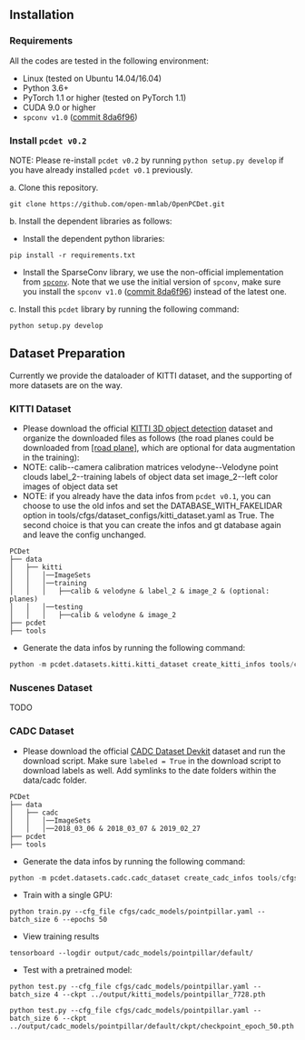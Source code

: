 ## Installation

### Requirements
All the codes are tested in the following environment:
* Linux (tested on Ubuntu 14.04/16.04)
* Python 3.6+
* PyTorch 1.1 or higher (tested on PyTorch 1.1)
* CUDA 9.0 or higher
* `spconv v1.0` ([commit 8da6f96](https://github.com/traveller59/spconv/tree/8da6f967fb9a054d8870c3515b1b44eca2103634))


### Install `pcdet v0.2`
NOTE: Please re-install `pcdet v0.2` by running `python setup.py develop` if you have already installed `pcdet v0.1` previously.

a. Clone this repository.
```shell
git clone https://github.com/open-mmlab/OpenPCDet.git
```

b. Install the dependent libraries as follows:

* Install the dependent python libraries: 
```
pip install -r requirements.txt 
```

* Install the SparseConv library, we use the non-official implementation from [`spconv`](https://github.com/traveller59/spconv). 
Note that we use the initial version of `spconv`, make sure you install the `spconv v1.0` ([commit 8da6f96](https://github.com/traveller59/spconv/tree/8da6f967fb9a054d8870c3515b1b44eca2103634)) instead of the latest one.

c. Install this `pcdet` library by running the following command:
```shell
python setup.py develop
```

## Dataset Preparation

Currently we provide the dataloader of KITTI dataset, and the supporting of more datasets are on the way.  

### KITTI Dataset
* Please download the official [KITTI 3D object detection](http://www.cvlibs.net/datasets/kitti/eval_object.php?obj_benchmark=3d) dataset and organize the downloaded files as follows (the road planes could be downloaded from [[road plane]](https://drive.google.com/file/d/1d5mq0RXRnvHPVeKx6Q612z0YRO1t2wAp/view?usp=sharing), which are optional for data augmentation in the training):
* NOTE: calib--camera calibration matrices
		velodyne--Velodyne point clouds
		label_2--training labels of object data set
		image_2--left color images of object data set
* NOTE: if you already have the data infos from `pcdet v0.1`, you can choose to use the old infos and set the DATABASE_WITH_FAKELIDAR option in tools/cfgs/dataset_configs/kitti_dataset.yaml as True. The second choice is that you can create the infos and gt database again and leave the config unchanged.

```
PCDet
├── data
│   ├── kitti
│   │   │──ImageSets
│   │   │──training
│   │   │   ├──calib & velodyne & label_2 & image_2 & (optional: planes)
│   │   │──testing
│   │   │   ├──calib & velodyne & image_2
├── pcdet
├── tools
```

* Generate the data infos by running the following command: 
```python 
python -m pcdet.datasets.kitti.kitti_dataset create_kitti_infos tools/cfgs/dataset_configs/kitti_dataset.yaml
```

### Nuscenes Dataset

TODO

### CADC Dataset
* Please download the official [CADC Dataset Devkit](https://github.com/mpitropov/cadc_devkit) dataset and run the download script. Make sure `labeled = True` in the download script to download labels as well. Add symlinks to the date folders within the data/cadc folder.

```
PCDet
├── data
│   ├── cadc
│   │   │──ImageSets
│   │   │──2018_03_06 & 2018_03_07 & 2019_02_27
├── pcdet
├── tools
```

* Generate the data infos by running the following command: 
```python 
python -m pcdet.datasets.cadc.cadc_dataset create_cadc_infos tools/cfgs/dataset_configs/cadc_dataset.yaml
```

* Train with a single GPU:
```shell script
python train.py --cfg_file cfgs/cadc_models/pointpillar.yaml --batch_size 6 --epochs 50
```

* View training results
```
tensorboard --logdir output/cadc_models/pointpillar/default/
```


* Test with a pretrained model: 
```shell script
python test.py --cfg_file cfgs/cadc_models/pointpillar.yaml --batch_size 4 --ckpt ../output/kitti_models/pointpillar_7728.pth
```

```
python test.py --cfg_file cfgs/cadc_models/pointpillar.yaml --batch_size 6 --ckpt ../output/cadc_models/pointpillar/default/ckpt/checkpoint_epoch_50.pth
```

